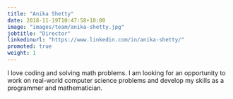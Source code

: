 ```yaml
---
title: "Anika Shetty"
date: 2018-11-19T10:47:58+10:00
image: "images/team/anika-shetty.jpg"
jobtitle: "Director"
linkedinurl: "https://www.linkedin.com/in/anika-shetty/"
promoted: true
weight: 1
---
```


I love coding and solving math problems. I am looking for an opportunity to work on real-world computer science problems and develop my skills as a programmer and mathematician.
